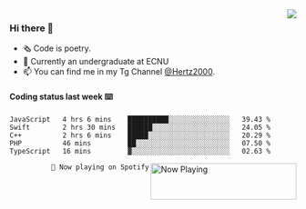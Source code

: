 <img  align="right" src="https://github-readme-stats.vercel.app/api?username=BillChen2K&show_icons=true&count_private=true&hide_title=true">

### Hi there 👋

- 🗞 Code is poetry.
- 🌱 Currently an undergraduate at ECNU
- 📫 You can find me in my Tg Channel [@Hertz2000](https://t.me/Hertz2000).

#### Coding status last week ⌨️

<!--START_SECTION:waka-->
```text
JavaScript   4 hrs 6 mins    ██████████░░░░░░░░░░░░░░░   39.43 % 
Swift        2 hrs 30 mins   ██████░░░░░░░░░░░░░░░░░░░   24.05 % 
C++          2 hrs 6 mins    █████░░░░░░░░░░░░░░░░░░░░   20.29 % 
PHP          46 mins         ██░░░░░░░░░░░░░░░░░░░░░░░   07.50 % 
TypeScript   16 mins         ▓░░░░░░░░░░░░░░░░░░░░░░░░   02.63 % 
```
<!--END_SECTION:waka-->


<div>
<a href="https://spotify-now-playing.billchen2k.vercel.app/now-playing?open">
   <img align="right" src="https://spotify-now-playing.billchen2k.vercel.app/now-playing" width="256" height="64" alt="Now Playing">
</a>
</div>

<div>
<p align="right"><code>🎵 Now playing on Spotify</code></p>
</div>

<!--
**BillChen2K/BillChen2K** is a ✨ _special_ ✨ repository because its `README.md` (this file) appears on your GitHub profile.

Here are some ideas to get you started:

- 🔭 I’m currently working on ...
- 🌱 I’m currently learning ...
- 👯 I’m looking to collaborate on ...
- 🤔 I’m looking for help with ...
- 💬 Ask me about ...
- 📫 How to reach me: ...
- 😄 Pronouns: ...
- ⚡ Fun fact: ...
-->
